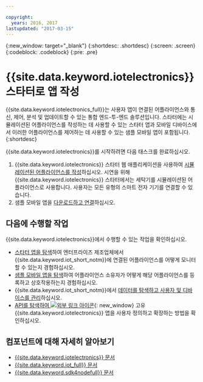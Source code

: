 ```yaml
---

copyright:
  years: 2016, 2017
lastupdated: "2017-03-15"
---
```


<!-- Common attributes used in the template are defined as follows: -->
{:new_window: target="\_blank"}
{:shortdesc: .shortdesc}
{:screen: .screen}
{:codeblock: .codeblock}
{:pre: .pre}

<!-- Note to writers - index.md and iot4egettingstarted.md are (almost) duplicates and a change to one should be made to both. index.md appears within the product app as the getting started page. iot4egettingstarted.md appears as the top level topic in the docs toc. -->

# {{site.data.keyword.iotelectronics}} 스타터로 앱 작성

{{site.data.keyword.iotelectronics_full}}는 사용자 앱이 연결된 어플라이언스와 통신, 제어, 분석 및 업데이트할 수 있는 통합 엔드-투-엔드 솔루션입니다. 스타터에는 시뮬레이션된 어플라이언스를 작성하는 데 사용할 수 있는 스타터 앱과 모바일 디바이스에서 이러한 어플라이언스를 제어하는 데 사용할 수 있는 샘플 모바일 앱이 포함됩니다.
{:shortdesc}

{{site.data.keyword.iotelectronics}}를 시작하려면 다음 태스크를 완료하십시오. 

1. {{site.data.keyword.iotelectronics}} 스타터 웹 애플리케이션을 사용하여 [시뮬레이션된 어플라이언스를 작성](https://console.ng.bluemix.net/docs/starters/IotElectronics/iot4ecreatingappliances.html)하십시오. 시연을 위해 {{site.data.keyword.iotelectronics}} 스타터에서는 세탁기를 시뮬레이션된 어플라이언스로 사용합니다. 사용자는 모든 유형의 스마트 전자 기기를 연결할 수 있습니다. 
2. 샘플 모바일 앱을 [다운로드하고 연결](https://console.ng.bluemix.net/docs/starters/IotElectronics/iotelectronics_config_mobile.html)하십시오. 


## 다음에 수행할 작업
{{site.data.keyword.iotelectronics}}에서 수행할 수 있는 작업을 확인하십시오. 

- [스타터 앱을 탐색](https://console.ng.bluemix.net/docs/starters/IotElectronics/iot4ecreatingappliances.html)하여 엔터프라이즈 제조업체에서 {{site.data.keyword.iot_short_notm}}에 연결된 어플라이언스를 어떻게 모니터할 수 있는지 경험하십시오. 
- [샘플 모바일 앱을 탐색](https://console.ng.bluemix.net/docs/starters/IotElectronics/iotelectronics_config_mobile.html)하여 어플라이언스 소유자가 어떻게 해당 어플라이언스를 등록하고 상호작용하는지 경험하십시오. 
- {{site.data.keyword.iot_short_notm}}에서 [데이터를 탐색하고 사용자 및 디바이스를 관리](iotelectronics_dashboard.html)하십시오.
- [API를 탐색하여 ![외부 링크 아이콘](../../icons/launch-glyph.svg)](http://ibmiotforelectronics.mybluemix.net/public/iot4eregistrationapi.html){: new_window} 고유 {{site.data.keyword.iotelectronics}} 앱을 사용자 정의하고 확장하는 방법을 확인하십시오.

## 컴포넌트에 대해 자세히 알아보기
- [{{site.data.keyword.iotelectronics}} 문서](iotelectronics_overview.html)
- [{{site.data.keyword.iot_full}} 문서](https://console.ng.bluemix.net/docs/services/IoT/index.html)
- [{{site.data.keyword.sdk4nodefull}} 문서](https://console.ng.bluemix.net/docs/runtimes/nodejs/index.html#nodejs_runtime)
